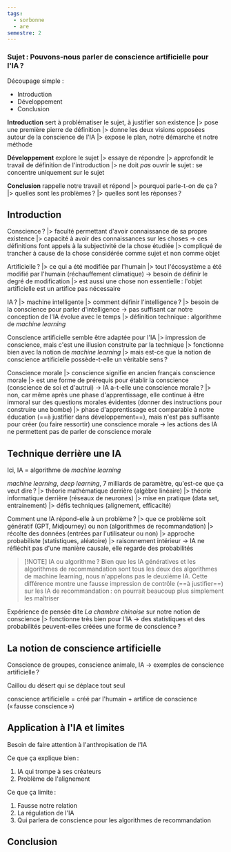 ```yaml
---
tags:
  - sorbonne
  - are
semestre: 2
---
```

### Sujet : **Pouvons-nous parler de conscience artificielle pour l'IA ?**
Découpage simple :
- Introduction
- Développement
- Conclusion

**Introduction** sert à problématiser le sujet, à justifier son existence
|> pose une première pierre de définition 
|> donne les deux visions opposées autour de la conscience de l'IA
|> expose le plan, notre démarche et notre méthode

**Développement** explore le sujet
|> essaye de répondre
|> approfondit le travail de définition de l'introduction
|> ne doit *pas* ouvrir le sujet : se concentre uniquement sur le sujet

**Conclusion** rappelle notre travail et répond
|> pourquoi parle-t-on de ça ?
|> quelles sont les problèmes ?
|> quelles sont les réponses ?
## Introduction
Conscience ?
|> faculté permettant d'avoir connaissance de sa propre existence
|> capacité à avoir des connaissances sur les choses
-> ces définitions font appels à la subjectivité de la chose étudiée
|> compliqué de trancher à cause de la chose considérée comme sujet et non comme objet

Artificielle ?
|> ce qui a été modifiée par l'humain
|> tout l'écosystème a été modifié par l'humain (réchauffement climatique)
-> besoin de définir le degré de modification
|> est aussi une chose non essentielle : l'objet artificielle est un artifice pas nécessaire

IA ?
|> machine intelligente
|> comment définir l'intelligence ?
|> besoin de la conscience pour parler d'intelligence
-> pas suffisant car notre conception de l'IA évolue avec le temps
|> définition technique : algorithme de *machine learning*

Conscience artificielle semble être adaptée pour l'IA
|> impression de conscience, mais c'est une illusion construite par la technique
|> fonctionne bien avec la notion de *machine learning*
|> mais est-ce que la notion de conscience artificielle possède-t-elle un véritable sens ?

Conscience morale
|> conscience signifie en ancien français conscience morale
|> est une forme de prérequis pour établir la conscience (conscience de soi et d'autrui)
-> IA a-t-elle une conscience morale ?
|> non, car même après une phase d'apprentissage, elle continue à être immoral sur des questions morales évidentes (donner des instructions pour construire une bombe)
|> phase d'apprentissage est comparable à notre éducation (==à justifier dans développement==), mais n'est pas suffisante pour créer (ou faire ressortir) une conscience morale
-> les actions des IA ne permettent pas de parler de conscience morale
## Technique derrière une IA
Ici, IA = algorithme de *machine learning*

*machine learning*, *deep learning*, 7 milliards de paramètre, qu'est-ce que ça veut dire ?
|> théorie mathématique derrière (algèbre linéaire)
|> théorie informatique derrière (réseaux de neurones)
|> mise en pratique (data set, entrainement)
|> défis techniques (alignement, efficacité)

Comment une IA répond-elle à un problème ?
|> que ce problème soit génératif (GPT, Midjourney) ou non (algorithmes de recommandation)
|> récolte des données (entrées par l'utilisateur ou non)
|> approche probabiliste (statistiques, aléatoire)
|> raisonnement intérieur
-> IA ne réfléchit pas d'une manière causale, elle regarde des probabilités

> [!NOTE] IA ou algorithme ?
> Bien que les IA génératives et les algorithmes de recommandation sont tous les deux des algorithmes de machine learning, nous n'appelons pas le deuxième IA. Cette différence montre une fausse impression de contrôle (==à justifier==) sur les IA de recommandation : on pourrait beaucoup plus simplement les maîtriser

Expérience de pensée dite *La chambre chinoise* sur notre notion de conscience
|> fonctionne très bien pour l'IA
-> des statistiques et des probabilités peuvent-elles créées une forme de conscience ?
## La notion de conscience artificielle
Conscience de groupes, conscience animale, IA -> exemples de conscience artificielle ?

Caillou du désert qui se déplace tout seul

conscience artificielle = créé par l'humain + artifice de conscience (« fausse conscience »)
## Application à l'IA et limites
Besoin de faire attention à l'anthropisation de l'IA

Ce que ça explique bien :
1. IA qui trompe à ses créateurs
2. Problème de l'alignement

Ce que ça limite :
1. Fausse notre relation
2. La régulation de l'IA
3. Qui parlera de conscience pour les algorithmes de recommandation
## Conclusion